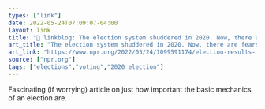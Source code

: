 ```yaml
---
types: ["link"]
date: 2022-05-24T07:09:07-04:00
layout: link
title: "🔗 linkblog: The election system shuddered in 2020. Now, there are fears of an attack within : NPR'"
art_title: "The election system shuddered in 2020. Now, there are fears of an attack within : NPR"
art_link: "https://www.npr.org/2022/05/24/1099591174/election-results-midterms-trump-biden-fraud-poll-workers-michigan-denial"
source: ["npr.org"]
tags: ["elections","voting","2020 election"]
---
```

Fascinating (if worrying) article on just how important the basic mechanics of an election are.
 
